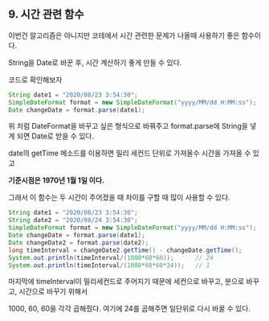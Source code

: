 ## 9. 시간 관련 함수

이번건 알고리즘은 아니지만 코테에서 시간 관련한 문제가 나올때 사용하기 좋은 함수이다. 

String을 Date로 바꾼 후, 시간 계산하기 좋게 만들 수 있다. 

코드로 확인해보자

```java
String date1 = "2020/08/23 3:54:30";
SimpleDateFormat format = new SimpleDateFormat("yyyy/MM/dd H:MM:ss");
Date changeDate = format.parse(date1);
```

위 처럼 DateFormat을 바꾸고 싶은 형식으로 바꿔주고 format.parse에 String을 넣게 되면 Date로 받을 수 있다. 

date의 getTime 메소드를 이용하면 밀리 세컨드 단위로 가져올수 시간을 가져올 수 있고 

**기준시점은 1970년 1월 1일 이다.**



그래서 이 함수는 두 시간이 주어졌을 때 차이를 구할 때 많이 사용할 수 있다. 

```java
String date1 = "2020/08/23 3:54:30";
String date2 = "2020/08/24 3:54:30";
SimpleDateFormat format = new SimpleDateFormat("yyyy/MM/dd H:MM:ss");
Date changeDate = format.parse(date1);
Date changeDate2 = format.parse(date2);
long timeInterval = changeDate2.getTime() - changeDate.getTime();
System.out.println(timeInterval/(1000*60*60));		// 24
System.out.println(timeInterval/(1000*60*60*24));	// 1
```

마지막에 timeInterval이 밀리세컨드로 주어지기 때문에 세컨으로 바꾸고, 분으로 바꾸고, 시간으로 바꾸기 위해서 

1000, 60, 60을 각각 곱해줬다. 여기에 24를 곱해주면 일단위로 다시 바꿀 수 있다. 

